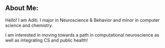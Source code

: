 ## About Me:


Hello! I am Aditi. I major in Neuroscience & Behavior and minor in computer science and chemistry. 

I am interested in moving towards a path in computational neuroscience as well as integrating CS and public health!
